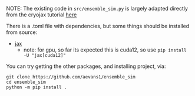 NOTE: The existing code in `src/ensemble_sim.py` is largely adapted directly from the cryojax tutorial [here](https://github.com/michael-0brien/cryojax/blob/main/docs/examples/dev/simulating-and-reweighting-ensembles.ipynb)


There is a .toml file with dependencies, but some things should be installed from source:
- [jax](https://docs.jax.dev/en/latest/installation.html)
  - note: for gpu, so far its expected this is cuda12, so use `pip install -U "jax[cuda12]"`

You can try getting the other packages, and installing project, via:
```
git clone https://github.com/aevans1/ensemble_sim
cd ensemble_sim
python -m pip install .
```
